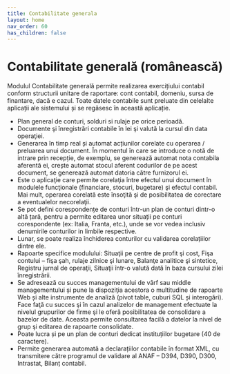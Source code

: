 ```yaml
---
title: Contabilitate generala
layout: home
nav_order: 60
has_children: false
---
```


# Contabilitate generală (românească)
Modulul Contabilitate generală permite realizarea exercițiului contabil conform structurii unitare de raportare: cont contabil, domeniu, sursa de finantare, dacă e cazul. Toate datele contabile sunt preluate din celelalte aplicații ale sistemului și se regăsesc în această aplicație.

- Plan general de conturi, solduri si rulaje pe orice perioadă.
- Documente şi înregistrări contabile în lei şi valută la cursul din data operaţiei.
- Generarea în timp real și automat acțiunilor corelate cu operarea / preluarea unui document. În momentul în care se introduce o notă de intrare prin recepție, de exemplu, se generează automat nota contabila aferentă ei, crește automat stocul aferent codurilor de pe acest document, se generează automat datoria către furnizorul ei.
- Este o aplicaţie care permite corelaţia între efectul unui document în modulele funcţionale (financiare, stocuri, bugetare) şi efectul contabil. Mai mult, operarea corelată este însoţită şi de posibilitatea de corectare a eventualelor necorelaţii.
- Se pot defini corespondențe de conturi într-un plan de conturi dintr-o altă țară, pentru a permite editarea unor situații pe conturi corespondente (ex: Italia, Franta, etc.), unde se vor vedea inclusiv denumirile conturilor in limbile respective.
- Lunar, se poate realiza închiderea conturilor cu validarea corelațiilor dintre ele.
- Rapoarte specifice modulului: Situaţii pe centre de profit şi cost, Fişa contului – fişa şah, rulaje zilnice şi lunare, Balanţe analitice şi sintetice, Registru jurnal de operaţii, Situaţii într-o valută dată în baza cursului zilei înregistrării.
- Se adresează cu succes managementului de vârf sau middle managementului și pune la dispoziţia acestora o multitudine de rapoarte Web și alte instrumente de analiză (pivot table, cuburi SQL și interogări). Face faţă cu succes şi în cazul analizelor de management efectuate la nivelul grupurilor de firme şi le oferă posibilitatea de consolidare a bazelor de date. Aceasta permite consultarea facilă a datelor la nivel de grup şi editarea de rapoarte consolidate.
- Poate lucra și pe un plan de conturi dedicat instituțiilor bugetare (40 de caractere).
- Permite generarea automată a declarațiilor contabile în format XML, cu transmitere către programul de validare al ANAF – D394, D390, D300, Intrastat, Bilanț contabil.

